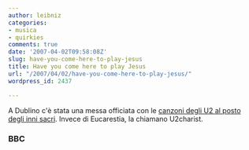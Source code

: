 ```yaml
---
author: leibniz
categories:
- musica
- quirkies
comments: true
date: '2007-04-02T09:58:08Z'
slug: have-you-come-here-to-play-jesus
title: Have you come here to play Jesus
url: "/2007/04/02/have-you-come-here-to-play-jesus/"
wordpress_id: 2437

---
```

A Dublino c'è stata una messa officiata con le [canzoni degli U2 al posto degli inni sacri](https://news.bbc.co.uk/2/hi/entertainment/6517449.stm). Invece di Eucarestia, la chiamano U2charist.


### BBC

